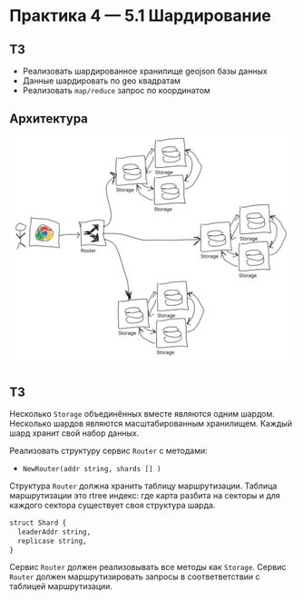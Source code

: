 # Практика 4 — 5.1 Шардирование

## ТЗ

- Реализовать шардированное хранилище geojson базы данных
- Данные шардировать по geo квадратам
- Реализовать `map/reduce` запрос по координатом

## Архитектура

![Architecture](img/practice4-arch.png)

## ТЗ

Несколько `Storage` объединённых вместе являются одним шардом.
Несколько шардов являются масштабированным хранилищем.
Каждый шард хранит свой набор данных.

Реализовать структуру сервис `Router` c методами:
- `NewRouter(addr string, shards [] )`

Структура `Router` должна хранить таблицу маршрутизации.
Таблица маршрутизации это rtree индекс: где карта разбита на секторы и для каждого сектора существует своя структура шарда.
```golang
struct Shard {
  leaderAddr string,
  replicase string,
}
```

Сервис `Router` должен реализовывать все методы как `Storage`.
Сервис `Router` должен маршрутизировать запросы в соответветствии с таблицей маршрутизации.
